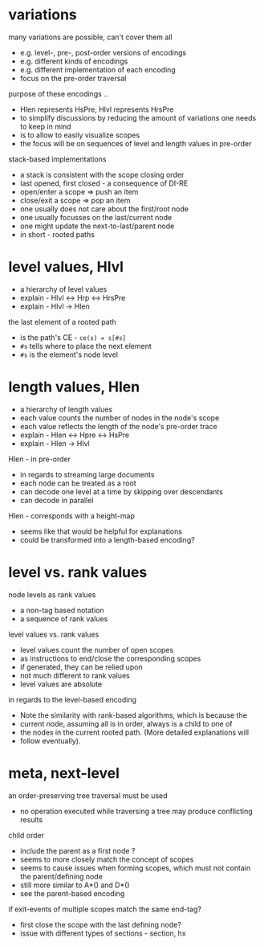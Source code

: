 
# variations

many variations are possible, can't cover them all
- e.g. level-, pre-, post-order versions of encodings
- e.g. different kinds of encodings
- e.g. different implementation of each encoding
- focus on the pre-order traversal

purpose of these encodings ..
- Hlen represents HsPre, Hlvl represents HrsPre
- to simplify discussions by reducing the amount
  of variations one needs to keep in mind
- is to allow to easily visualize scopes
- the focus will be on sequences of
  level and length values in pre-order

stack-based implementations
- a stack is consistent with the scope closing order
- last opened, first closed - a consequence of DI-RE
- open/enter a scope => push an item
- close/exit a scope => pop an item
- one usually does not care about the first/root node
- one usually focusses on the last/current node
- one might update the next-to-last/parent node
- in short - rooted paths

# level values, Hlvl

- a hierarchy of level values
- explain - Hlvl <-> Hrp <-> HrsPre
- explain - Hlvl -> Hlen

the last element of a rooted path
- is the path's CE - `ce(s) = s[#s]`
- `#s` tells where to place the next element
- `#s` is the element's node level

# length values, Hlen

- a hierarchy of length values
- each value counts the number of nodes in the node's scope
- each value reflects the length of the node's pre-order trace
- explain - Hlen <-> Hpre <-> HsPre
- explain - Hlen -> Hlvl

Hlen - in pre-order
- in regards to streaming large documents
- each node can be treated as a root
- can decode one level at a time
  by skipping over descendants
- can decode in parallel

Hlen - corresponds with a height-map
- seems like that would be helpful for explanations
- could be transformed into a length-based encoding?

# level vs. rank values

node levels as rank values
- a non-tag based notation
- a sequence of rank values

level values vs. rank values
- level values count the number of open scopes
- as instructions to end/close the corresponding scopes
- if generated, they can be relied upon
- not much different to rank values
- level values are absolute

in regards to the level-based encoding
- Note the similarity with rank-based algorithms, which is because the
- current node, assuming all is in order, always is a child to one of
- the nodes in the current rooted path. (More detailed explanations will
- follow eventually).

# meta, next-level

an order-preserving tree traversal must be used
- no operation executed while traversing a tree
  may produce conflicting results

child order
- include the parent as a first node ?
- seems to more closely match the concept of scopes
- seems to cause issues when forming scopes, which
  must not contain the parent/defining node
- still more similar to A*() and D*()
- see the parent-based encoding

if exit-events of multiple scopes match the same end-tag?
- first close the scope with the last defining node?
- issue with different types of sections - section, hx
